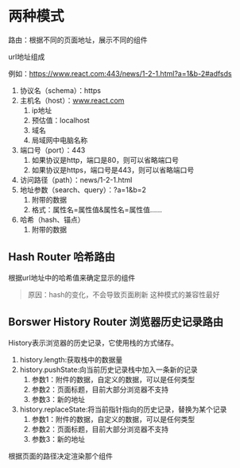 # 两种模式

路由：根据不同的页面地址，展示不同的组件

url地址组成

例如：https://www.react.com:443/news/1-2-1.html?a=1&b-2#adfsds

1. 协议名（schema）：https
2. 主机名（host）：www.react.com
    1. ip地址
    2. 预估值：localhost
    3. 域名
    4. 局域网中电脑名称
3. 端口号（port）：443
    1. 如果协议是http，端口是80，则可以省略端口号
    2. 如果协议是https，端口号是443，则可以省略端口号
4. 访问路径（path）：news/1-2-1.html
5. 地址参数（search、query）：?a=1&b=2
    1. 附带的数据
    2. 格式：属性名=属性值&属性名=属性值......
6. 哈希（hash、锚点）
    1. 附带的数据

## Hash Router 哈希路由

根据url地址中的哈希值来确定显示的组件

> 原因：hash的变化，不会导致页面刷新
> 这种模式的兼容性最好

## Borswer History Router 浏览器历史记录路由

History表示浏览器的历史记录，它使用栈的方式储存。

1. history.length:获取栈中的数据量
2. history.pushState:向当前历史记录栈中加入一条新的记录
    1. 参数1：附件的数据，自定义的数据，可以是任何类型
    2. 参数2：页面标题，目前大部分浏览器不支持
    3. 参数3：新的地址
3. history.replaceState:将当前指针指向的历史记录，替换为某个记录
    1. 参数1：附件的数据，自定义的数据，可以是任何类型
    2. 参数2：页面标题，目前大部分浏览器不支持
    3. 参数3：新的地址

根据页面的路径决定渲染那个组件
